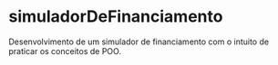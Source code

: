 # simuladorDeFinanciamento

Desenvolvimento de um simulador de financiamento com o intuito de praticar os conceitos de POO.

